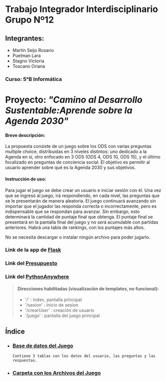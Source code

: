 # Trabajo Integrador Interdisciplinario Grupo Nº12
## Integrantes: 
   - Martín Seijo Rosario
   - Puelman Lara
   - Stagno Victoria 
   - Toscano Oriana
### Curso: 5°B Informática

# Proyecto: *"Camino al Desarrollo Sustentable:Aprende sobre la Agenda 2030"*

#### Breve descripción:
La propuesta consiste de un juego sobre los ODS con varias preguntas multiple choice, distribuidas en 3 niveles distintos: uno dedicado a la Agenda en sí, 
otro enfocado en 3 ODS (ODS 4, ODS 10, ODS 15), y el último focalizado en preguntas de conciencia social. El objetivo es permitir al usuario aprender sobre qué es 
la Agenda 2030 y sus objetivos.
#### Instrucción de uso:
Para jugar el juego se debe crear un usuario e iniciar sesión con él. Una vez que se ingresó al juego, irá respondiendo, en cada nivel, las preguntas que se le 
presentarán de manera aleatoria. El juego continuará avanzando sin importar que el jugador las responda correcta o incorrectamente, pero es indispensable que se respondan 
para avanzar. Sin embargo, esto determinará la cantidad de puntaje final que obtenga. 
El puntaje final se presentará en la pantalla final del juego y no será acumulable con partidas anteriores. Habrá una tabla de rankings, con los puntajes más altos.
  
No se necesita descargar o instalar ningún archivo para poder jugarlo.

### Link de la app de [Flask](https://replit.com/join/nghdssyaqy-lara-malenamale)

###  Link del [Presupuesto](https://github.com/PioIX/G12-TPI-1CUAT/blob/preguntasODS/presupuesto.md?plain=1)

### Link del [PythonAnywhere](https://g12tpiods.pythonanywhere.com/)

> #### Direcciones habilitadas (visualización de templates, no funcional):
> - '/' : index, pantalla principal
> - '/sesion' : inicio de sesion
> - '/crearUser' : creación de usuario 
> - '/juego' : pantalla del juego principal

## Índice
- ### [Base de datos del Juego](https://github.com/PioIX/G12-TPI-1CUAT/blob/main/proyecto.db)
      Contiene 3 tablas con los datos del usuario, las preguntas y las respuestas.
- ### [Carpeta con los Archivos del Juego](https://github.com/PioIX/G12-TPI-1CUAT/tree/main/Archivos%20juego)






